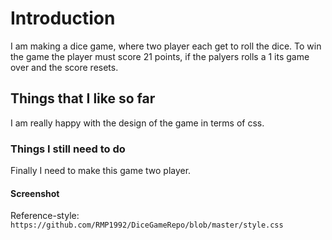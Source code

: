 # Introduction
I am making a dice game, where two player each get to roll the dice. To win the game the player must score 21 points, if the palyers rolls a 1 its game over and the score resets.
## Things that I like so far
I am really happy with the design of the game in terms of css.
### Things I still need to do 
Finally I need to make this game two player.
#### Screenshot

Reference-style:
```https://github.com/RMP1992/DiceGameRepo/blob/master/style.css```
